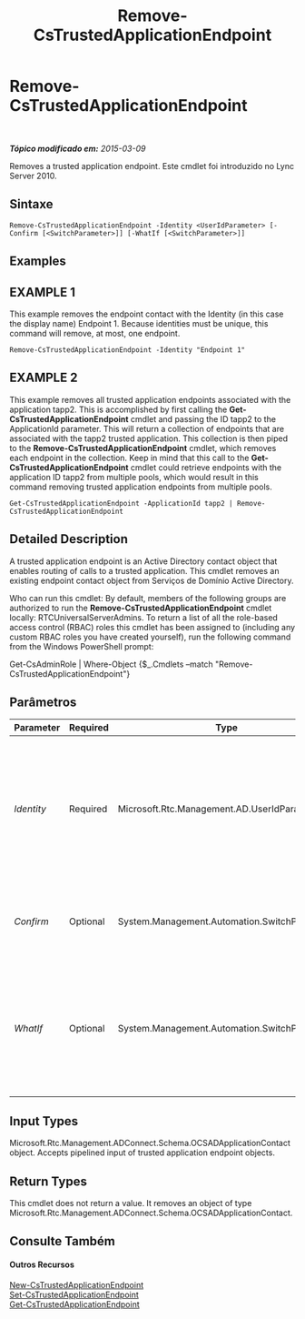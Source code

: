 ﻿---
title: Remove-CsTrustedApplicationEndpoint
TOCTitle: Remove-CsTrustedApplicationEndpoint
ms:assetid: c9b96690-d8c2-47f7-bff3-706dbf68d75a
ms:mtpsurl: https://technet.microsoft.com/pt-br/library/Gg398837(v=OCS.15)
ms:contentKeyID: 49308083
ms.date: 05/19/2016
mtps_version: v=OCS.15
ms.translationtype: HT
---

# Remove-CsTrustedApplicationEndpoint

 

_**Tópico modificado em:** 2015-03-09_

Removes a trusted application endpoint. Este cmdlet foi introduzido no Lync Server 2010.

## Sintaxe

    Remove-CsTrustedApplicationEndpoint -Identity <UserIdParameter> [-Confirm [<SwitchParameter>]] [-WhatIf [<SwitchParameter>]]

## Examples

## EXAMPLE 1

This example removes the endpoint contact with the Identity (in this case the display name) Endpoint 1. Because identities must be unique, this command will remove, at most, one endpoint.

    Remove-CsTrustedApplicationEndpoint -Identity "Endpoint 1"

## EXAMPLE 2

This example removes all trusted application endpoints associated with the application tapp2. This is accomplished by first calling the **Get-CsTrustedApplicationEndpoint** cmdlet and passing the ID tapp2 to the ApplicationId parameter. This will return a collection of endpoints that are associated with the tapp2 trusted application. This collection is then piped to the **Remove-CsTrustedApplicationEndpoint** cmdlet, which removes each endpoint in the collection. Keep in mind that this call to the **Get-CsTrustedApplicationEndpoint** cmdlet could retrieve endpoints with the application ID tapp2 from multiple pools, which would result in this command removing trusted application endpoints from multiple pools.

    Get-CsTrustedApplicationEndpoint -ApplicationId tapp2 | Remove-CsTrustedApplicationEndpoint

## Detailed Description

A trusted application endpoint is an Active Directory contact object that enables routing of calls to a trusted application. This cmdlet removes an existing endpoint contact object from Serviços de Domínio Active Directory.

Who can run this cmdlet: By default, members of the following groups are authorized to run the **Remove-CsTrustedApplicationEndpoint** cmdlet locally: RTCUniversalServerAdmins. To return a list of all the role-based access control (RBAC) roles this cmdlet has been assigned to (including any custom RBAC roles you have created yourself), run the following command from the Windows PowerShell prompt:

Get-CsAdminRole | Where-Object {$\_.Cmdlets –match "Remove-CsTrustedApplicationEndpoint"}

## Parâmetros


<table>
<colgroup>
<col style="width: 25%" />
<col style="width: 25%" />
<col style="width: 25%" />
<col style="width: 25%" />
</colgroup>
<thead>
<tr class="header">
<th>Parameter</th>
<th>Required</th>
<th>Type</th>
<th>Description</th>
</tr>
</thead>
<tbody>
<tr class="odd">
<td><p><em>Identity</em></p></td>
<td><p>Required</p></td>
<td><p>Microsoft.Rtc.Management.AD.UserIdParameter</p></td>
<td><p>The Identity (the distinguished name of the contact), SIP address, or display name of the application endpoint to be removed.</p></td>
</tr>
<tr class="even">
<td><p><em>Confirm</em></p></td>
<td><p>Optional</p></td>
<td><p>System.Management.Automation.SwitchParameter</p></td>
<td><p>Solicita confirmação antes da execução do comando.</p></td>
</tr>
<tr class="odd">
<td><p><em>WhatIf</em></p></td>
<td><p>Optional</p></td>
<td><p>System.Management.Automation.SwitchParameter</p></td>
<td><p>Descreve o que aconteceria se o comando fosse executado sem ser executado de fato.</p></td>
</tr>
</tbody>
</table>


## Input Types

Microsoft.Rtc.Management.ADConnect.Schema.OCSADApplicationContact object. Accepts pipelined input of trusted application endpoint objects.

## Return Types

This cmdlet does not return a value. It removes an object of type Microsoft.Rtc.Management.ADConnect.Schema.OCSADApplicationContact.

## Consulte Também

#### Outros Recursos

[New-CsTrustedApplicationEndpoint](new-cstrustedapplicationendpoint.md)  
[Set-CsTrustedApplicationEndpoint](set-cstrustedapplicationendpoint.md)  
[Get-CsTrustedApplicationEndpoint](get-cstrustedapplicationendpoint.md)

